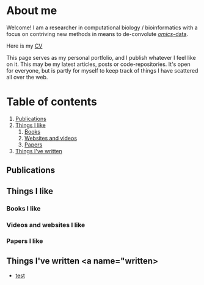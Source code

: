 # About me

Welcome! I am a researcher in computational biology / bioinformatics with a focus on contriving new methods in means to de-convolute [_omics_-data](https://en.wikipedia.org/wiki/Omics).

Here is my [CV](_docs/CV2023.pdf)

This page serves as my personal portfolio, and I publish whatever I feel like on it. This may be my latest articles, posts or code-repositories. It's open for everyone, but is partly for myself to keep track of things I have scattered all over the web.

# Table of contents

1. [Publications](#publications)
2. [Things I like](#likes)
   1. [Books](#books)
   2. [Websites and videos](#books)
   3. [Papers](#books)
3. [Things I've written](#written)

## Publications <a name="publications"></a>

## Things I like <a name="likes"></a>

### Books I like <a name="books"></a>

### Videos and websites I like <a name="websites"></a>

### Papers I like <a name="papers"></a>

## Things I've written <a name="written>

- [test](_pages/test.md)
